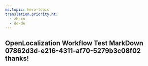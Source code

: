 ```yaml
---
ms.topic: hero-topic
translation.priority.ht: 
  - zh-cn
  - de-de
---
```

## OpenLocalization Workflow Test MarkDown 07862d3d-e216-4311-af70-5279b3c08f02 thanks!
